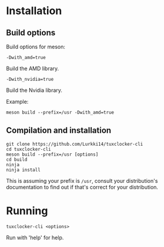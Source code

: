 # Installation

## Build options

Build options for meson:

```
-Dwith_amd=true
```

Build the AMD library.

```
-Dwith_nvidia=true
```

Build the Nvidia library.

Example:

```
meson build --prefix=/usr -Dwith_amd=true
```

## Compilation and installation

```
git clone https://github.com/Lurkki14/tuxclocker-cli
cd tuxclocker-cli
meson build --prefix=/usr [options]
cd build
ninja
ninja install
```

This is assuming your prefix is `/usr`, consult your distribution's documentation to find out if that's correct for your distribution.

# Running

```
tuxclocker-cli <options>
```
Run with 'help' for help.
